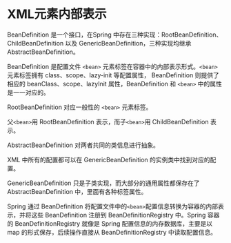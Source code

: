 #   XML元素内部表示

BeanDefinition 是一个接口，在Spring 中存在三种实现：RootBeanDefinition、ChildBeanDefinition 以及 GenericBeanDefinition，三种实现均继承 AbstractBeanDefinition。

BeanDefinition 是配置文件 `<bean>` 元素标签在容器中的内部表示形式。`<bean>` 元素标签拥有 class、scope、lazy-init 等配置属性， BeanDefinition 则提供了相应的 beanClass、scope、lazyInit 属性，BeanDefinition 和 `<bean>` 中的属性是一一对应的。

RootBeanDefinition 对应一般性的 `<bean>` 元素标签。

父`<bean>`用 RootBeanDefinition 表示，而子`<bean>`用 ChildBeanDefinition 表示。

AbstractBeanDefinition 对两者共同的类信息进行抽象。

XML 中所有的配置都可以在 GenericBeanDefinition 的实例类中找到对应的配置。

GenericBeanDefinition 只是子类实现，而大部分的通用属性都保存在了 AbstractBeanDefinition 中，里面有各种标签属性。

Spring 通过 BeanDefinition 将配置文件中的`<bean>`配置信息转换为容器的内部表示，并将这些 BeanDefinition 注册到 BeanDefinitionRegistry 中。Spring 容器的 BeanDefinitionRegistry 就像是 Spring 配置信息的内存数据库，主要是以 map 的形式保存，后续操作直接从 BeanDefinitionRegistry 中读取配置信息。

